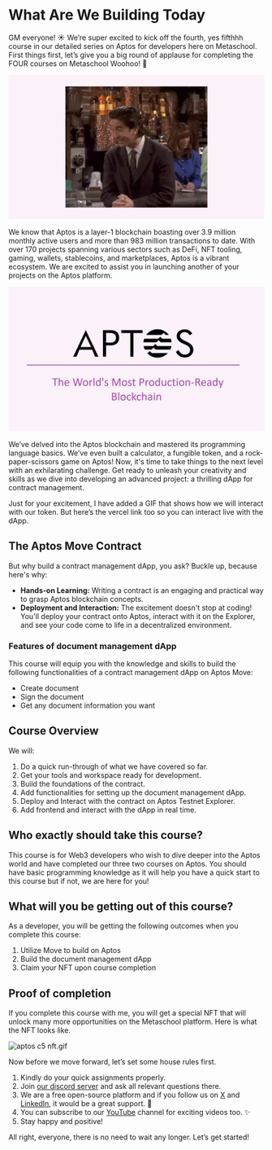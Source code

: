 # What Are We Building Today

GM everyone! ☀️ We’re super excited to kick off the fourth, yes fifthhh course in our detailed series on Aptos for developers here on Metaschool. First things first, let’s give you a big round of applause for completing the FOUR courses on Metaschool Woohoo! 🎉

![woohoo-ezgif.com-optimize.gif](https://github.com/0xmetaschool/Learning-Projects/blob/main/assests_for_all/Documents%20Management%20DApp%20on%20Aptos-C5/1.%20Introduction%20and%20DApp%20Overview/1%20What%20Are%20We%20Building%20Today/woohoo-ezgif.com-optimize.gif?raw=true)

We know that Aptos is a layer-1 blockchain boasting over 3.9 million monthly active users and more than 983 million transactions to date. With over 170 projects spanning various sectors such as DeFi, NFT tooling, gaming, wallets, stablecoins, and marketplaces, Aptos is a vibrant ecosystem. We are excited to assist you in launching another of your projects on the Aptos platform.

![Slide8.jpg](https://github.com/0xmetaschool/Learning-Projects/blob/main/assests_for_all/Documents%20Management%20DApp%20on%20Aptos-C5/1.%20Introduction%20and%20DApp%20Overview/1%20What%20Are%20We%20Building%20Today/Slide8.jpg?raw=true)

We’ve delved into the Aptos blockchain and mastered its programming language basics. We’ve even built a calculator, a fungible token, and a rock-paper-scissors game on Aptos! Now, it's time to take things to the next level with an exhilarating challenge. Get ready to unleash your creativity and skills as we dive into developing an advanced project: a thrilling dApp for contract management.

Just for your excitement, I have added a GIF that shows how we will interact with our token. But here’s the vercel link too so you can interact live with the dApp.

## The Aptos Move Contract

But why build a contract management dApp, you ask? Buckle up, because here's why:

- **Hands-on Learning:** Writing a contract is an engaging and practical way to grasp Aptos blockchain concepts.
- **Deployment and Interaction:** The excitement doesn't stop at coding! You'll deploy your contract onto Aptos, interact with it on the Explorer, and see your code come to life in a decentralized environment.

### Features of document management dApp

This course will equip you with the knowledge and skills to build the following functionalities of a contract management dApp on Aptos Move:

- Create document
- Sign the document
- Get any document information you want

## Course Overview

We will:

1. Do a quick run-through of what we have covered so far.
2. Get your tools and workspace ready for development.
3. Build the foundations of the contract.
4. Add functionalities for setting up the document management dApp.
5. Deploy and Interact with the contract on Aptos Testnet Explorer.
6. Add frontend and interact with the dApp in real time.

## Who exactly should take this course?

This course is for  Web3 developers who wish to dive deeper into the Aptos world and have completed our three two courses on Aptos. You should have basic programming knowledge as it will help you have a quick start to this course but if not, we are here for you!

## What will you be getting out of this course?

As a developer, you will be getting the following outcomes when you complete this course:

1. Utilize Move to build on Aptos
2. Build the document management dApp
3. Claim your NFT upon course completion

## Proof of completion

If you complete this course with me, you will get a special NFT that will unlock many more opportunities on the Metaschool platform. Here is what the NFT looks like.

![aptos c5 nft.gif](https://github.com/0xmetaschool/Learning-Projects/blob/main/assests_for_all/Documents%20Management%20DApp%20on%20Aptos-C5/1.%20Introduction%20and%20DApp%20Overview/1%20What%20Are%20We%20Building%20Today/aptos_c5_nft.gif?raw=true)

Now before we move forward, let’s set some house rules first.

1. Kindly do your quick assignments properly.
2. Join [our discord server](https://discord.gg/vbVMUwXWgc) and ask all relevant questions there.
3. We are a free open-source platform and if you follow us on [X](https://bit.ly/stacks-course) and [LinkedIn](https://bit.ly/stacks-course-linkedin), it would be a great support. 🫣
4. You can subscribe to our [YouTube](https://www.youtube.com/@0xmetaschool) channel for exciting videos too. ✨
5. Stay happy and positive!

All right, everyone, there is no need to wait any longer. Let’s get started!
